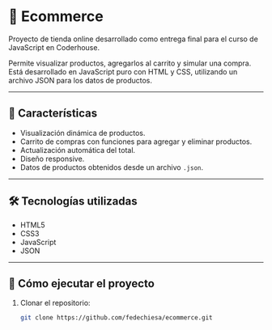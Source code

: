 # 🛒 Ecommerce

Proyecto de tienda online desarrollado como entrega final para el curso de JavaScript en Coderhouse.

Permite visualizar productos, agregarlos al carrito y simular una compra. Está desarrollado en JavaScript puro con HTML y CSS, utilizando un archivo JSON para los datos de productos.

---

## 📌 Características

- Visualización dinámica de productos.
- Carrito de compras con funciones para agregar y eliminar productos.
- Actualización automática del total.
- Diseño responsive.
- Datos de productos obtenidos desde un archivo `.json`.

---

## 🛠️ Tecnologías utilizadas

- HTML5
- CSS3
- JavaScript
- JSON

---

## 🚀 Cómo ejecutar el proyecto

1. Clonar el repositorio:
   ```bash
   git clone https://github.com/fedechiesa/ecommerce.git

